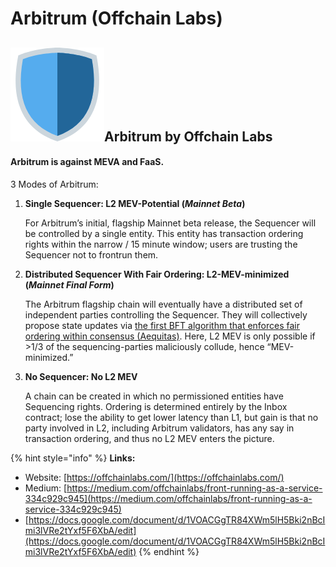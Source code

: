 # Arbitrum \(Offchain Labs\)

## ![](../../.gitbook/assets/image%20%283%29.png)Arbitrum by Offchain Labs

#### Arbitrum is against MEVA and FaaS.

3 Modes of Arbitrum:

1. **Single Sequencer: L2 MEV-Potential \(**_**Mainnet Beta**_**\)**

   For Arbitrum’s initial, flagship Mainnet beta release, the Sequencer will be controlled by a single entity. This entity has transaction ordering rights within the narrow / 15 minute window; users are trusting the Sequencer not to frontrun them.

2. **Distributed Sequencer With Fair Ordering: L2-MEV-minimized \(**_**Mainnet Final Form**_**\)**

   The Arbitrum flagship chain will eventually have a distributed set of independent parties controlling the Sequencer. They will collectively propose state updates via [the first BFT algorithm that enforces fair ordering within consensus \(Aequitas\)](https://eprint.iacr.org/2020/269.pdf). Here, L2 MEV is only possible if &gt;1/3 of the sequencing-parties maliciously collude, hence “MEV-minimized.”

3. **No Sequencer: No L2 MEV**

   A chain can be created in which no permissioned entities have Sequencing rights. Ordering is determined entirely by the Inbox contract; lose the ability to get lower latency than L1, but gain is that no party involved in L2, including Arbitrum validators, has any say in transaction ordering, and thus no L2 MEV enters the picture.

{% hint style="info" %}
**Links:**

* Website: [https://offchainlabs.com/](https://offchainlabs.com/)
* Medium: [https://medium.com/offchainlabs/front-running-as-a-service-334c929c945](https://medium.com/offchainlabs/front-running-as-a-service-334c929c945)
* [https://docs.google.com/document/d/1VOACGgTR84XWm5lH5Bki2nBcImi3lVRe2tYxf5F6XbA/edit](https://docs.google.com/document/d/1VOACGgTR84XWm5lH5Bki2nBcImi3lVRe2tYxf5F6XbA/edit)
{% endhint %}

